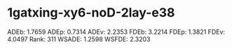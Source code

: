 # 1gatxing-xy6-noD-2lay-e38

ADEb: 1.7659
ADEp: 0.7314
ADEv: 2.2353
FDEb: 3.2214
FDEp: 1.3821
FDEv: 4.0497
Rank: 311
WSADE: 1.2598
WSFDE: 2.3203